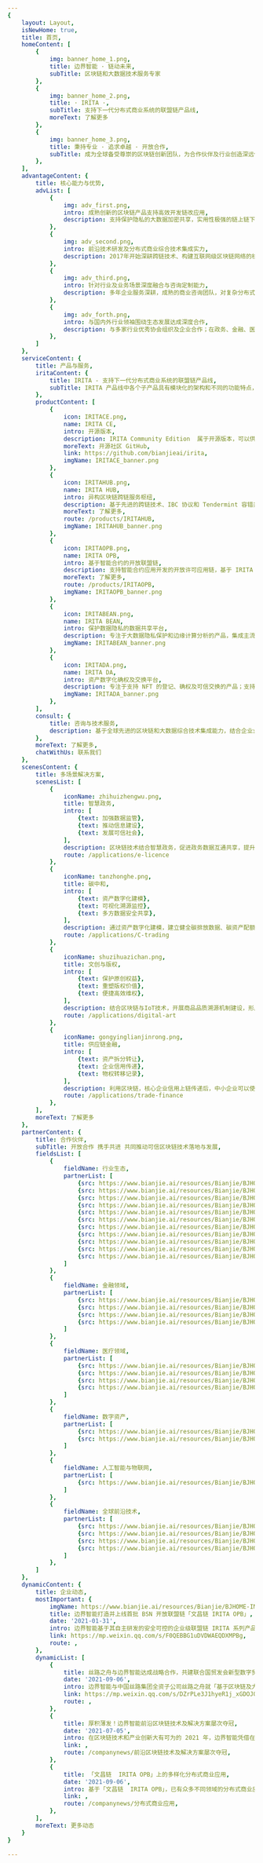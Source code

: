 ```yaml
---
{
    layout: Layout,
    isNewHome: true,
    title: 首页,
    homeContent: [
        {
            img: banner_home_1.png,
            title: 边界智能 · 链动未来,
            subTitle: 区块链和大数据技术服务专家
        },
        {
            img: banner_home_2.png,
            title: · IRITA ·,
            subTitle: 支持下一代分布式商业系统的联盟链产品线,
            moreText: 了解更多
        },
        {
            img: banner_home_3.png,
            title: 秉持专业 · 追求卓越 · 开放合作,
            subTitle: 成为全球备受尊崇的区块链创新团队，为合作伙伴及行业创造深远价值
        },
    ],
    advantageContent: {
        title: 核心能力与优势,
        advList: [
            {
                img: adv_first.png,
                intro: 成熟创新的区块链产品支持高效开发链改应用,
                description: 支持保护隐私的大数据加密共享，实用性极强的链上链下系统交互能力，灵活的资产数字化建模与交换支持
            },
            {
                img: adv_second.png,
                intro: 前沿技术研发及分布式商业综合技术集成实力,
                description: 2017年开始深耕跨链技术、构建互联网级区块链网络的核心技术、深入实践大数据隐私保护和授权交换技术
            },
            {
                img: adv_third.png,
                intro: 针对行业及业务场景深度融合与咨询定制能力,
                description: 多年企业服务深耕，成熟的商业咨询团队，对复杂分布式商业系统的深入实践
            },
            {
                img: adv_forth.png,
                intro: 与国内外行业领袖围绕生态发展达成深度合作,
                description: 与多家行业优秀协会组织及企业合作；在政务、金融、医疗等应用领域与国内外行业优秀企业建立合作关系
            },
        ]
    },
    serviceContent: {
        title: 产品与服务,
        iritaContent: {
            title: IRITA - 支持下一代分布式商业系统的联盟链产品线,
            subTitle: IRITA 产品线中各个子产品具有模块化的架构和不同的功能特点，可以根据不同业务场景高效打造不同行业应用
        },
        productContent: [
            {
                icon: IRITACE.png,
                name: IRITA CE,
                intro: 开源版本,
                description: IRITA Community Edition  属于开源版本，可以供开发者学习、快速上手熟悉 IRITA 的体系架构、并部署行业验证应用系统等,
                moreText: 开源社区 GitHub,
                link: https://github.com/bianjieai/irita,
                imgName: IRITACE_banner.png
            },
            {
                icon: IRITAHUB.png,
                name: IRITA HUB,
                intro: 异构区块链跨链服务枢纽,
                description: 基于先进的跨链技术、IBC 协议和 Tendermint 容错共识机制，支持联盟链、公链和链外企业传统系统间的可信计算调用及数据交互，支持跨链资产交换/转移、跨链数据安全共享和跨链服务调用,
                moreText: 了解更多,
                route: /products/IRITAHUB,
                imgName: IRITAHUB_banner.png
            },
            {
                icon: IRITAOPB.png,
                name: IRITA OPB,
                intro: 基于智能合约的开放联盟链,
                description: 支持智能合约应用开发的开放许可应用链，基于 IRITA 的成熟技术框架，联合联盟伙伴提供低成本分布式账本服务，提供安全丰富的区块链功能和接口，以应用服务平台形式支持分布式商业系统应用快速开发、部署及运营,
                moreText: 了解更多,
                route: /products/IRITAOPB,
                imgName: IRITAOPB_banner.png
            },
            {
                icon: IRITABEAN.png,
                name: IRITA BEAN,
                intro: 保护数据隐私的数据共享平台,
                description: 专注于大数据隐私保护和边缘计算分析的产品，集成主流开源隐私计算框架，实现了大数据多层次授权共享、多方隐私保护查询、多方联盟学习等能力；支持对数据和业务流程全生命周期进行监管，实现数据隐私保护及可信流转。可用于物联网、医疗健康等数据共享管理平台,
                imgName: IRITABEAN_banner.png
            },
            {
                icon: IRITADA.png,
                name: IRITA DA,
                intro: 资产数字化确权及交换平台,
                description: 专注于支持 NFT 的登记、确权及可信交换的产品；支持实体资产在链上的数字化建模和全生命周期管理；实现智能合约驱动实体经济相关流程的自动化运行，降低沟通与业务运营成本,
                imgName: IRITADA_banner.png
            },
        ],
        consult: {
            title: 咨询与技术服务,
            description: 基于全球先进的区块链和大数据综合技术集成能力，结合企业业务场景需求制定定制化解决方案咨询和技术实施。
        },
        moreText: 了解更多,
        chatWithUs: 联系我们
    },
    scenesContent: {
        title: 多场景解决方案,
        scenesList: [
            {
                iconName: zhihuizhengwu.png,
                title: 智慧政务,
                intro: [
                    {text: 加强数据监管},
                    {text: 推动信息建设},
                    {text: 发展可信社会},
                ],
                description: 区块链技术结合智慧政务，促进政务数据互通共享，提升跨部门、跨地区、跨层级协作效率，优化政务服务质量，简化企业、群众办理业务的流程，增强政府公信力,
                route: /applications/e-licence
            },
            {
                iconName: tanzhonghe.png,
                title: 碳中和,
                intro: [
                    {text: 资产数字化建模},
                    {text: 可视化溯源监控},
                    {text: 多方数据安全共享},
                ],
                description: 通过资产数字化建模，建立健全碳排放数据、碳资产配额、碳交易等链上资产管理，辅助政府科学决策和碳中和治理机制，推进政府在碳中和管理过程中的透明化、可信化以及治理模式创新化、精准化，决策科学化、高效化。,
                route: /applications/C-trading
            },
            {
                iconName: shuzihuazichan.png,
                title: 文创与版权,
                intro: [
                    {text: 保护原创权益},
                    {text: 重塑版权价值},
                    {text: 便捷高效维权},
                ],
                description: 结合区块链与IoT技术，开展商品品质溯源机制建设，形成生产加工监管追溯体系，实现全产业链生产质量可追溯。,
                route: /applications/digital-art
            },
            {
                iconName: gongyinglianjinrong.png,
                title: 供应链金融,
                intro: [
                    {text: 资产拆分转让},
                    {text: 企业信用传递},
                    {text: 物权转移记录},
                ],
                description: 利用区块链，核心企业信用上链传递后，中小企业可以使用核心企业的信贷授信额度，降低融资成本，提升融资效率。,
                route: /applications/trade-finance
            },
        ],
        moreText: 了解更多
    },
    partnerContent: {
        title: 合作伙伴,
        subTitle: 开放合作 携手共进 共同推动可信区块链技术落地与发展,
        fieldsList: [
            {
                fieldName: 行业生态,
                partnerList: [
                    {src: https://www.bianjie.ai/resources/Bianjie/BJHOME-IMAGE/partners/industry_ecology/wx_logo.png},
                    {src: https://www.bianjie.ai/resources/Bianjie/BJHOME-IMAGE/partners/industry_ecology/xwlzb_logo.png},
                    {src: https://www.bianjie.ai/resources/Bianjie/BJHOME-IMAGE/partners/industry_ecology/bsn_logo.png},
                    {src: https://www.bianjie.ai/resources/Bianjie/BJHOME-IMAGE/partners/industry_ecology/casme_logo.png},
                    {src: https://www.bianjie.ai/resources/Bianjie/BJHOME-IMAGE/partners/industry_ecology/cie_logo.png},
                    {src: https://www.bianjie.ai/resources/Bianjie/BJHOME-IMAGE/partners/industry_ecology/shbta_logo.png},
                    {src: https://www.bianjie.ai/resources/Bianjie/BJHOME-IMAGE/partners/industry_ecology/jxm_logo.png},
                    {src: https://www.bianjie.ai/resources/Bianjie/BJHOME-IMAGE/partners/industry_ecology/tbi_logo.png},
                    {src: https://www.bianjie.ai/resources/Bianjie/BJHOME-IMAGE/partners/industry_ecology/shso_logo.png},
                    {src: https://www.bianjie.ai/resources/Bianjie/BJHOME-IMAGE/partners/industry_ecology/ccid_logo.png},
                    {src: https://www.bianjie.ai/resources/Bianjie/BJHOME-IMAGE/partners/industry_ecology/lt_logo.png},
                ]
            },
            {
                fieldName: 金融领域,
                partnerList: [
                    {src: https://www.bianjie.ai/resources/Bianjie/BJHOME-IMAGE/partners/financial_field/dfi_logo.png},
                    {src: https://www.bianjie.ai/resources/Bianjie/BJHOME-IMAGE/partners/financial_field/ode_logo.png},
                    {src: https://www.bianjie.ai/resources/Bianjie/BJHOME-IMAGE/partners/financial_field/zcbri_logo.png},
                    {src: https://www.bianjie.ai/resources/Bianjie/BJHOME-IMAGE/partners/financial_field/lg_logo.png},
                ]
            },
            {
                fieldName: 医疗领域,
                partnerList: [
                    {src: https://www.bianjie.ai/resources/Bianjie/BJHOME-IMAGE/partners/medical_field/xkl_logo.png},
                    {src: https://www.bianjie.ai/resources/Bianjie/BJHOME-IMAGE/partners/medical_field/nxyl_logo.png},
                    {src: https://www.bianjie.ai/resources/Bianjie/BJHOME-IMAGE/partners/medical_field/rhdk_logo.png},
                    {src: https://www.bianjie.ai/resources/Bianjie/BJHOME-IMAGE/partners/medical_field/pdwszyzx_logo.png},
                ]
            },
            {
                fieldName: 数字资产,
                partnerList: [
                    {src: https://www.bianjie.ai/resources/Bianjie/BJHOME-IMAGE/partners/digital_assets/xdkj_logo.png},
                    {src: https://www.bianjie.ai/resources/Bianjie/BJHOME-IMAGE/partners/digital_assets/sykj_logo.png},
                ]
            },
            {
                fieldName: 人工智能与物联网,
                partnerList: [
                    {src: https://www.bianjie.ai/resources/Bianjie/BJHOME-IMAGE/partners/ai_internet/xjkj_logo.png},
                ]
            },
            {
                fieldName: 全球前沿技术,
                partnerList: [
                    {src: https://www.bianjie.ai/resources/Bianjie/BJHOME-IMAGE/partners/technology/cosmos_logo.png},
                    {src: https://www.bianjie.ai/resources/Bianjie/BJHOME-IMAGE/partners/technology/tendermint_logo.png},
                    {src: https://www.bianjie.ai/resources/Bianjie/BJHOME-IMAGE/partners/technology/irisnet_logo.png},
                    {src: https://www.bianjie.ai/resources/Bianjie/BJHOME-IMAGE/partners/technology/chainlink_logo.png},
                ]
            },
        ]
    },
    dynamicContent: {
        title: 企业动态,
        mostImportant: {
            imgName: https://www.bianjie.ai/resources/Bianjie/BJHOME-IMAGE/home-news/BSN-wenchang_chain.png,
            title: 边界智能打造并上线首批 BSN 开放联盟链「文昌链 IRITA OPB」,
            date: '2021-01-31',
            intro: 边界智能基于其自主研发的安全可控的企业级联盟链 IRITA 系列产品，打造上线了首批 BSN 开放联盟链「文昌链  IRITA OPB」，以 BaaS 形式让开发者/中小企业直接专注于应用层业务逻辑的实现和部署，从而更好的满足中小企业以更具成本效益的方式快速开发和部署分布式商业应用 DBApp 的需求。,
            link: https://mp.weixin.qq.com/s/F0QEBBG1uDVDWAEQDXMPBg,
            route: ,
        },
        dynamicList: [
            {
                title: 丝路之舟与边界智能达成战略合作，共建联合国贸发会新型数字贸易基础设施,
                date: '2021-09-06',
                intro: 边界智能与中国丝路集团全资子公司丝路之舟就「基于区块链及大数据隐私保护技术的新一代数字贸易基础设施」达成战略合作，支持打造联合国贸发会（UNCTAD，联合国系统内唯一综合处理国家贸易与经济发展问题的国际经济组织）的新型数字贸易基础设施平台 DODR。,
                link: https://mp.weixin.qq.com/s/DZrPLe3J1hyeR1j_xGDOJQ,
                route: ,
            },
            {
                title: 厚积薄发！边界智能前沿区块链技术及解决方案屡次夺冠,
                date: '2021-07-05',
                intro: 在区块链技术和产业创新大有可为的 2021 年，边界智能凭借在 NFT、绿色金融、大数据隐私保护等方面的前沿技术实力和创新应用能力，在多项重量级的比赛中荣获冠军，荣获 2021 长三角（上海）区块链应用创新大赛成长组一等奖、2021 年南京创新周 · 江北新区数字金融创新大赛特等奖等。,
                link: ,
                route: /companynews/前沿区块链技术及解决方案屡次夺冠,
            },
            {
                title: 「文昌链  IRITA OPB」上的多样化分布式商业应用,
                date: '2021-09-06',
                intro: 基于「文昌链  IRITA OPB」，已有众多不同领域的分布式商业应用 DBApp 上线部署，包括基于 NFT 技术开发的票务管理应用「魔卡」，与南京壹证通共同打造的识蛛可信身份平台，都江堰审批局「智慧政务+区块链」政务服务底层区块链平台等；还将支持 IP.PUB 应用助推中国传统艺术品可信全球贸易。,
                link: ,
                route: /companynews/分布式商业应用,
            },
        ],
        moreText: 更多动态
    }
}

---
```


